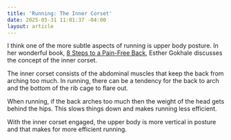 ```yaml
---
title: 'Running: The Inner Corset'
date: 2025-05-31 11:01:37 -04:00
layout: article
---
```


I﻿ think one of the more subtle aspects of running is upper body posture.  In her wonderful book, [8 Steps to a Pain-Free Back](https://www.amazon.com/0979303605-Esther-Gokhale/dp/0979303605), Esther Gokhale discusses the concept of the inner corset.

T﻿he inner corset consists of the abdominal muscles that keep the back from arching too much.  In running, there can be a tendency for the back to arch and the bottom of the rib cage to flare out.

When running, if the back arches too much then the weight of the head gets behind the hips.  This slows things down and makes running less efficient.

W﻿ith the inner corset engaged, the upper body is more vertical in posture and that makes for more efficient running.